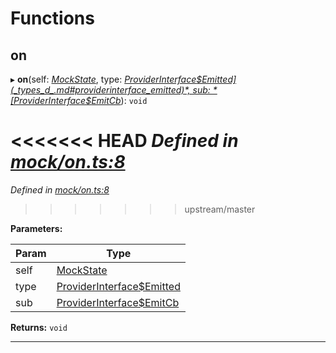 

# Functions

<a id="on"></a>

##  on

▸ **on**(self: *[MockState](_mock_types_d_.md#mockstate)*, type: *[ProviderInterface$Emitted](_types_d_.md#providerinterface_emitted)*, sub: *[ProviderInterface$EmitCb](_types_d_.md#providerinterface_emitcb)*): `void`

<<<<<<< HEAD
*Defined in [mock/on.ts:8](https://github.com/chainx-org/chainx-api/blob/30f27c6/packages/api-provider/src/mock/on.ts#L8)*
=======
*Defined in [mock/on.ts:8](https://github.com/polkadot-js/api/blob/dfd2e70/packages/api-provider/src/mock/on.ts#L8)*
>>>>>>> upstream/master

**Parameters:**

| Param | Type |
| ------ | ------ |
| self | [MockState](_mock_types_d_.md#mockstate) |
| type | [ProviderInterface$Emitted](_types_d_.md#providerinterface_emitted) |
| sub | [ProviderInterface$EmitCb](_types_d_.md#providerinterface_emitcb) |

**Returns:** `void`

___

